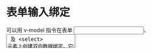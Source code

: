 # 表单输入绑定

可以用 v-model 指令在表单 <input>、<textarea> 及 <select> 元素上创建双向数据绑定。它会根据控件类型自动选取正确的方法来更新元素。它负责监听用户的输入事件以更新数据，并对一些极端场景进行一些特殊处理。

v-model 会忽略所有表单元素的 value、checked、selected attribute 的初始值而总是将 Vue 实例的数据作为数据来源。你应该通过 JavaScript 在组件的 data 选项中声明初始值。


### .lazy
```
<!-- 在“change”时而非“input”时更新 -->
<input v-model.lazy="msg">
```


### .number
如果想自动将用户的输入值转为数值类型，可以给 v-model 添加 number 修饰符。
```
<input v-model.number="age" type="number">
```

















###
